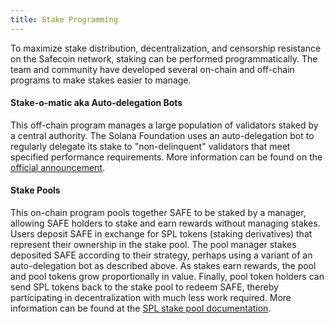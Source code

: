 ```yaml
---
title: Stake Programming
---
```


To maximize stake distribution, decentralization, and censorship resistance on
the Safecoin network, staking can be performed programmatically. The team
and community have developed several on-chain and off-chain programs to make
stakes easier to manage.

#### Stake-o-matic aka Auto-delegation Bots
This off-chain program manages a large population of validators staked by a
central authority. The Solana Foundation uses an auto-delegation bot to regularly delegate its
stake to "non-delinquent" validators that meet specified performance requirements. More information can be found on the
[official announcement](https://forums.safecoin.org/t/stake-o-matic-delegation-matching-program/790).

#### Stake Pools
This on-chain program pools together SAFE to be staked by a manager, allowing SAFE
holders to stake and earn rewards without managing stakes.
Users deposit SAFE in exchange for SPL tokens (staking derivatives) that represent their ownership in the stake pool. The pool
manager stakes deposited SAFE according to their strategy, perhaps using a variant
of an auto-delegation bot as described above. As stakes earn rewards, the pool and pool tokens
grow proportionally in value. Finally, pool token holders can send SPL tokens
back to the stake pool to redeem SAFE, thereby participating in decentralization with much
less work required. More information can be found at the
[SPL stake pool documentation](https://spl.safecoin.org/stake-pool).
